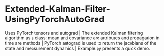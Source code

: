 # Extended-Kalman-Filter-UsingPyTorchAutoGrad
Uses PyTorch tensors and autograd | The extended Kalman filtering algorithm as a class: mean and covariance are attributes and propagation in time are methods | PyTorch autograd is used to return the jacobians of the state and measurement dynamics | Example.py presents a quick demo.
